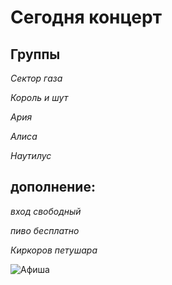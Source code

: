 # Сегодня концерт

## Группы ##

*Сектор газа*

*Король и шут*

*Ария*

*Алиса*

*Наутилус*

## дополнение:

*вход свободный*

*пиво бесплатно*

*Киркоров петушара*


![Афиша](рок.jpg)

